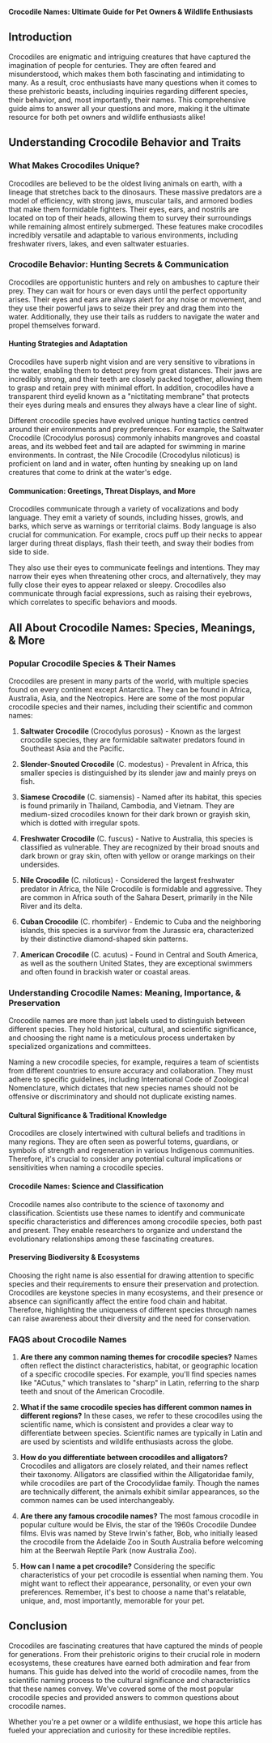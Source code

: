 **Crocodile Names: Ultimate Guide for Pet Owners & Wildlife Enthusiasts** 

## Introduction

Crocodiles are enigmatic and intriguing creatures that have captured the imagination of people for centuries. They are often feared and misunderstood, which makes them both fascinating and intimidating to many. As a result, croc enthusiasts have many questions when it comes to these prehistoric beasts, including inquiries regarding different species, their behavior, and, most importantly, their names. This comprehensive guide aims to answer all your questions and more, making it the ultimate resource for both pet owners and wildlife enthusiasts alike!

## Understanding Crocodile Behavior and Traits

### What Makes Crocodiles Unique?

Crocodiles are believed to be the oldest living animals on earth, with a lineage that stretches back to the dinosaurs. These massive predators are a model of efficiency, with strong jaws, muscular tails, and armored bodies that make them formidable fighters. Their eyes, ears, and nostrils are located on top of their heads, allowing them to survey their surroundings while remaining almost entirely submerged. These features make crocodiles incredibly versatile and adaptable to various environments, including freshwater rivers, lakes, and even saltwater estuaries. 

### Crocodile Behavior: Hunting Secrets & Communication

Crocodiles are opportunistic hunters and rely on ambushes to capture their prey. They can wait for hours or even days until the perfect opportunity arises. Their eyes and ears are always alert for any noise or movement, and they use their powerful jaws to seize their prey and drag them into the water. Additionally, they use their tails as rudders to navigate the water and propel themselves forward. 

#### Hunting Strategies and Adaptation

Crocodiles have superb night vision and are very sensitive to vibrations in the water, enabling them to detect prey from great distances. Their jaws are incredibly strong, and their teeth are closely packed together, allowing them to grasp and retain prey with minimal effort. In addition, crocodiles have a transparent third eyelid known as a "nictitating membrane" that protects their eyes during meals and ensures they always have a clear line of sight. 

Different crocodile species have evolved unique hunting tactics centred around their environments and prey preferences. For example, the Saltwater Crocodile (Crocodylus porosus) commonly inhabits mangroves and coastal areas, and its webbed feet and tail are adapted for swimming in marine environments. In contrast, the Nile Crocodile (Crocodylus niloticus) is proficient on land and in water, often hunting by sneaking up on land creatures that come to drink at the water's edge. 

#### Communication: Greetings, Threat Displays, and More

Crocodiles communicate through a variety of vocalizations and body language. They emit a variety of sounds, including hisses, growls, and barks, which serve as warnings or territorial claims. Body language is also crucial for communication. For example, crocs puff up their necks to appear larger during threat displays, flash their teeth, and sway their bodies from side to side. 

They also use their eyes to communicate feelings and intentions. They may narrow their eyes when threatening other crocs, and alternatively, they may fully close their eyes to appear relaxed or sleepy. Crocodiles also communicate through facial expressions, such as raising their eyebrows, which correlates to specific behaviors and moods. 

## All About Crocodile Names: Species, Meanings, & More

### Popular Crocodile Species & Their Names

Crocodiles are present in many parts of the world, with multiple species found on every continent except Antarctica. They can be found in Africa, Australia, Asia, and the Neotropics. Here are some of the most popular crocodile species and their names, including their scientific and common names: 

1. **Saltwater Crocodile** (Crocodylus porosus) - Known as the largest crocodile species, they are formidable saltwater predators found in Southeast Asia and the Pacific. 

2. **Slender-Snouted Crocodile** (C. modestus) - Prevalent in Africa, this smaller species is distinguished by its slender jaw and mainly preys on fish. 

3. **Siamese Crocodile** (C. siamensis) - Named after its habitat, this species is found primarily in Thailand, Cambodia, and Vietnam. They are medium-sized crocodiles known for their dark brown or grayish skin, which is dotted with irregular spots. 

4. **Freshwater Crocodile** (C. fuscus) - Native to Australia, this species is classified as vulnerable. They are recognized by their broad snouts and dark brown or gray skin, often with yellow or orange markings on their undersides. 

5. **Nile Crocodile** (C. niloticus) - Considered the largest freshwater predator in Africa, the Nile Crocodile is formidable and aggressive. They are common in Africa south of the Sahara Desert, primarily in the Nile River and its delta. 

6. **Cuban Crocodile** (C. rhombifer) - Endemic to Cuba and the neighboring islands, this species is a survivor from the Jurassic era, characterized by their distinctive diamond-shaped skin patterns. 

7. **American Crocodile** (C. acutus) - Found in Central and South America, as well as the southern United States, they are exceptional swimmers and often found in brackish water or coastal areas. 

### Understanding Crocodile Names: Meaning, Importance, & Preservation

Crocodile names are more than just labels used to distinguish between different species. They hold historical, cultural, and scientific significance, and choosing the right name is a meticulous process undertaken by specialized organizations and committees. 

 Naming a new crocodile species, for example, requires a team of scientists from different countries to ensure accuracy and collaboration. They must adhere to specific guidelines, including International Code of Zoological Nomenclature, which dictates that new species names should not be offensive or discriminatory and should not duplicate existing names. 

#### Cultural Significance & Traditional Knowledge

Crocodiles are closely intertwined with cultural beliefs and traditions in many regions. They are often seen as powerful totems, guardians, or symbols of strength and regeneration in various Indigenous communities. Therefore, it's crucial to consider any potential cultural implications or sensitivities when naming a crocodile species. 

#### Crocodile Names: Science and Classification

Crocodile names also contribute to the science of taxonomy and classification. Scientists use these names to identify and communicate specific characteristics and differences among crocodile species, both past and present. They enable researchers to organize and understand the evolutionary relationships among these fascinating creatures. 

#### Preserving Biodiversity & Ecosystems

Choosing the right name is also essential for drawing attention to specific species and their requirements to ensure their preservation and protection. Crocodiles are keystone species in many ecosystems, and their presence or absence can significantly affect the entire food chain and habitat. Therefore, highlighting the uniqueness of different species through names can raise awareness about their diversity and the need for conservation. 

### FAQS about Crocodile Names

1.  **Are there any common naming themes for crocodile species?**
Names often reflect the distinct characteristics, habitat, or geographic location of a specific crocodile species. For example, you'll find species names like "ACutus," which translates to "sharp" in Latin, referring to the sharp teeth and snout of the American Crocodile. 

2.  **What if the same crocodile species has different common names in different regions?**
In these cases, we refer to these crocodiles using the scientific name, which is consistent and provides a clear way to differentiate between species. Scientific names are typically in Latin and are used by scientists and wildlife enthusiasts across the globe. 

3.  **How do you differentiate between crocodiles and alligators?**
Crocodiles and alligators are closely related, and their names reflect their taxonomy. Alligators are classified within the Alligatoridae family, while crocodiles are part of the Crocodylidae family. Though the names are technically different, the animals exhibit similar appearances, so the common names can be used interchangeably. 

4.  **Are there any famous crocodile names?**
The most famous crocodile in popular culture would be Elvis, the star of the 1960s Crocodile Dundee films. Elvis was named by Steve Irwin's father, Bob, who initially leased the crocodile from the Adelaide Zoo in South Australia before welcoming him at the Beerwah Reptile Park (now Australia Zoo). 

5.  **How can I name a pet crocodile?**
Considering the specific characteristics of your pet crocodile is essential when naming them. You might want to reflect their appearance, personality, or even your own preferences. Remember, it's best to choose a name that's relatable, unique, and, most importantly, memorable for your pet. 

## Conclusion
Crocodiles are fascinating creatures that have captured the minds of people for generations. From their prehistoric origins to their crucial role in modern ecosystems, these creatures have earned both admiration and fear from humans. This guide has delved into the world of crocodile names, from the scientific naming process to the cultural significance and characteristics that these names convey. We've covered some of the most popular crocodile species and provided answers to common questions about crocodile names. 

Whether you're a pet owner or a wildlife enthusiast, we hope this article has fueled your appreciation and curiosity for these incredible reptiles.